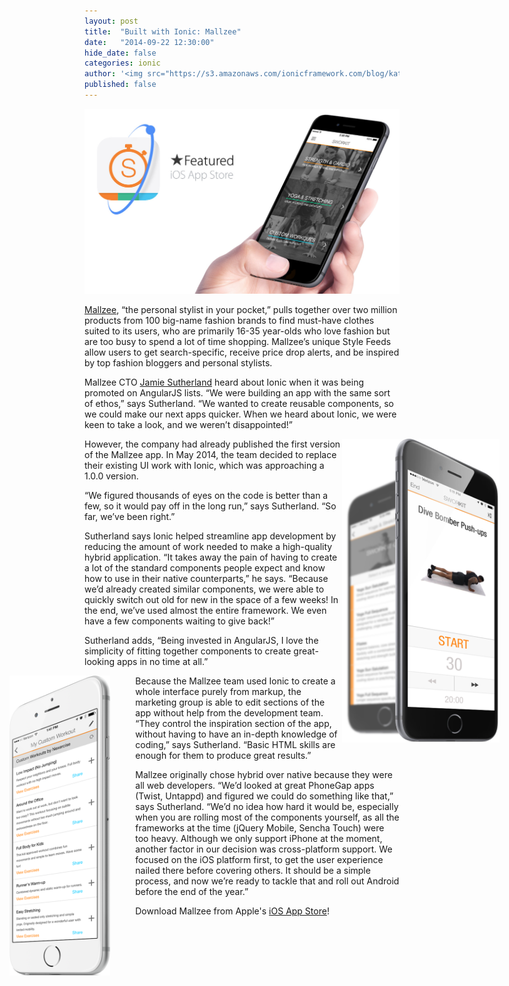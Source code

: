 ```yaml
---
layout: post
title:  "Built with Ionic: Mallzee"
date:   "2014-09-22 12:30:00"
hide_date: false
categories: ionic
author: '<img src="https://s3.amazonaws.com/ionicframework.com/blog/katie-md.jpg" class="author-icon">Katie'
published: false
---
```


<img class="showcase-image" src="/img/blog/sworkit-header.jpg">

[Mallzee](http://mallzee.com/), “the personal stylist in your pocket,” pulls together over two million products from 100 big-name fashion brands to find must-have clothes suited to its users, who are primarily 16-35 year-olds who love fashion but are too busy to spend a lot of time shopping. Mallzee’s unique Style Feeds allow users to get search-specific, receive price drop alerts, and be inspired by top fashion bloggers and personal stylists. 

<!-- more -->

Mallzee CTO [Jamie Sutherland](https://twitter.com/wedgybo) heard about Ionic when it was being promoted on AngularJS lists. “We were building an app with the same sort of ethos,” says Sutherland. “We wanted to create reusable components, so we could make our next apps quicker. When we heard about Ionic, we were keen to take a look, and we weren’t disappointed!” 

<div style="float: right; margin-right: -160px; width: 50%;">
  <a href="http://ionicframework.com/img/blog/sworkit-preview-right.png"><img src="/img/blog/sworkit-preview-right.png"></a>
</div>

However, the company had already published the first version of the Mallzee app. In May 2014, the team decided to replace their existing UI work with Ionic, which was approaching a 1.0.0 version. 

“We figured thousands of eyes on the code is better than a few, so it would pay off in the long run,” says Sutherland. “So far, we’ve been right.”

Sutherland says Ionic helped streamline app development by reducing the amount of work needed to make a high-quality hybrid application. “It takes away the pain of having to create a lot of the standard components people expect and know how to use in their native counterparts,” he says. “Because we’d already created similar components, we were able to quickly switch out old for new in the space of a few weeks! In the end, we’ve used almost the entire framework. We even have a few components waiting to give back!”

Sutherland adds, “Being invested in AngularJS, I love the simplicity of fitting together components to create great-looking apps in no time at all.”

<div style="float: left; margin-left: -120px; margin-right: 40px; width: 32%;">
  <a href="http://ionicframework.com/img/blog/sworkit-preview-left.png"><img src="/img/blog/sworkit-preview-left.png"></a>
</div>

Because the Mallzee team used Ionic to create a whole interface purely from markup, the marketing group is able to edit sections of the app without help from the development team. “They control the inspiration section of the app, without having to have an in-depth knowledge of coding,” says Sutherland. “Basic HTML skills are enough for them to produce great results.”

Mallzee originally chose hybrid over native because they were all web developers. “We’d looked at great PhoneGap apps (Twist, Untappd) and figured we could do something like that,” says Sutherland. “We’d no idea how hard it would be, especially when you are rolling most of the components yourself, as all the frameworks at the time (jQuery Mobile, Sencha Touch) were too heavy. Although we only support iPhone at the moment, another factor in our decision was cross-platform support. We focused on the iOS platform first, to get the user experience nailed there before covering others. It should be a simple process, and now we’re ready to tackle that and roll out Android before the end of the year.”

Download Mallzee from Apple's [iOS App Store](https://itunes.apple.com/gb/app/mallzee/id681106862)!